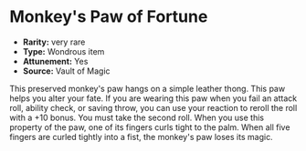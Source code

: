 
# Monkey's Paw of Fortune

* **Rarity:** very rare
* **Type:** Wondrous item
* **Attunement:** Yes
* **Source:** Vault of Magic


This preserved monkey's paw hangs on a simple leather thong. This paw helps you alter your fate. If you are wearing this paw when you fail an attack roll, ability check, or saving throw, you can use your reaction to reroll the roll with a +10 bonus. You must take the second roll. When you use this property of the paw, one of its fingers curls tight to the palm. When all five fingers are curled tightly into a fist, the monkey's paw loses its magic.
